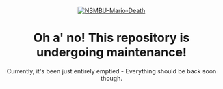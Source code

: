 <p align="center">
  <a href="https://ibb.co/yPrzw7s"><img src="https://i.ibb.co/g9x05hg/NSMBU-Mario-Death.png" alt="NSMBU-Mario-Death" border="0"></a>

<div align=center><h1>Oh a' no! This repository is undergoing maintenance!</h1>
Currently, it's been just entirely emptied - Everything should be back soon though.</div>
